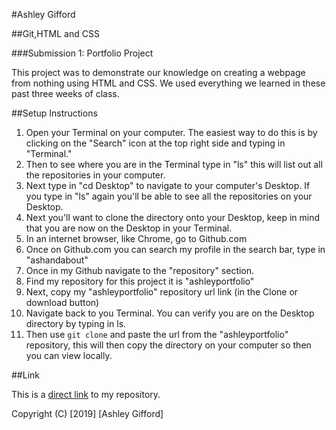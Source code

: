 #Ashley Gifford

##Git,HTML and CSS

###Submission 1: Portfolio Project

This project was to demonstrate our knowledge on creating a webpage from nothing using HTML and CSS. We used everything we learned in these past three weeks of class.

##Setup Instructions
1. Open your Terminal on your computer.
  The easiest way to do this is by clicking on the "Search" icon at the top right side and typing in "Terminal."
2. Then to see where you are in the Terminal type in "ls" this will list out all the repositories in your computer.
3. Next type in "cd Desktop" to navigate to your computer's Desktop.
  If you type in "ls" again you'll be able to see all the repositories on your Desktop.
4. Next you'll want to clone the directory onto your Desktop, keep in mind that you are now on the Desktop in your Terminal.
5. In an internet browser, like Chrome, go to Github.com
6. Once on Github.com you can search my profile in the search bar, type in "ashandabout"
7. Once in my Github navigate to the "repository" section.
8. Find my repository for this project it is "ashleyportfolio"
9. Next, copy my "ashleyportfolio" repository url link (in the Clone or download button)
10. Navigate back to you Terminal.
  You can verify you are on the Desktop directory by typing in ls.
11. Then use ```git clone``` and paste the url from the "ashleyportfolio" repository, this will then copy the directory on your computer so then you can view locally.

##Link

This is a [direct link](https://github.com/ashandabout/ashleyportfolio.git) to my repository.

Copyright (C) [2019] [Ashley Gifford]
